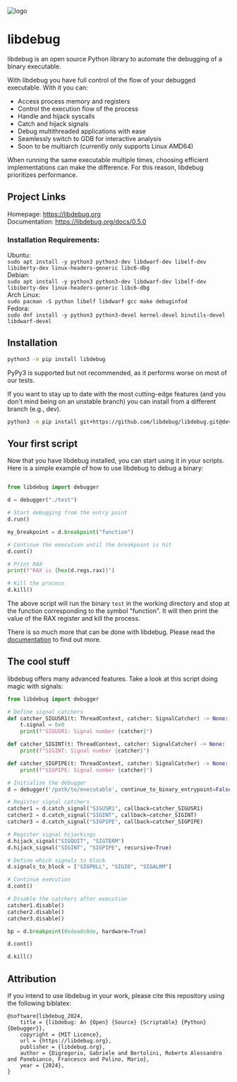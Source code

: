 ![logo](https://github.com/libdebug/libdebug/blob/dev/media/libdebug_header.png?raw=true)
# libdebug
libdebug is an open source Python library to automate the debugging of a binary executable.

With libdebug you have full control of the flow of your debugged executable. With it you can:
- Access process memory and registers 
- Control the execution flow of the process
- Handle and hijack syscalls
- Catch and hijack signals
- Debug multithreaded applications with ease
- Seamlessly switch to GDB for interactive analysis
- Soon to be multiarch (currently only supports Linux AMD64)

When running the same executable multiple times, choosing efficient implementations can make the difference. For this reason, libdebug prioritizes performance.

## Project Links
Homepage: https://libdebug.org  \
Documentation: https://libdebug.org/docs/0.5.0

### Installation Requirements:
Ubuntu: \
`sudo apt install -y python3 python3-dev libdwarf-dev libelf-dev libiberty-dev linux-headers-generic libc6-dbg` \
Debian: \
`sudo apt install -y python3 python3-dev libdwarf-dev libelf-dev libiberty-dev linux-headers-generic libc6-dbg` \
Arch Linux: \
`sudo pacman -S python libelf libdwarf gcc make debuginfod` \
Fedora: \
`sudo dnf install -y python3 python3-devel kernel-devel binutils-devel libdwarf-devel`

## Installation
```bash
python3 -m pip install libdebug
```

PyPy3 is supported but not recommended, as it performs worse on most of our tests.

If you want to stay up to date with the most cutting-edge features (and you don't mind being on an unstable branch) you can install from a different branch (e.g., dev).

```bash
python3 -m pip install git+https://github.com/libdebug/libdebug.git@dev
```

## Your first script

Now that you have libdebug installed, you can start using it in your scripts. Here is a simple example of how to use libdebug to debug a binary:

```python

from libdebug import debugger

d = debugger("./test")

# Start debugging from the entry point
d.run()

my_breakpoint = d.breakpoint("function")

# Continue the execution until the breakpoint is hit
d.cont()

# Print RAX
print(f"RAX is {hex(d.regs.rax)}")

# Kill the process
d.kill()
```

The above script will run the binary `test` in the working directory and stop at the function corresponding to the symbol "function". It will then print the value of the RAX register and kill the process.

There is so much more that can be done with libdebug. Please read the [documentation](https://libdebug.org/docs/0.5.0) to find out more.

## The cool stuff

libdebug offers many advanced features. Take a look at this script doing magic with signals:

```python
from libdebug import debugger

# Define signal catchers
def catcher_SIGUSR1(t: ThreadContext, catcher: SignalCatcher) -> None:
    t.signal = 0x0
    print(f"SIGUSR1: Signal number {catcher}")

def catcher_SIGINT(t: ThreadContext, catcher: SignalCatcher) -> None:
    print(f"SIGINT: Signal number {catcher}")

def catcher_SIGPIPE(t: ThreadContext, catcher: SignalCatcher) -> None:
    print(f"SIGPIPE: Signal number {catcher}")

# Initialize the debugger
d = debugger('/path/to/executable', continue_to_binary_entrypoint=False, aslr=False)

# Register signal catchers
catcher1 = d.catch_signal("SIGUSR1", callback=catcher_SIGUSR1)
catcher2 = d.catch_signal("SIGINT", callback=catcher_SIGINT)
catcher3 = d.catch_signal("SIGPIPE", callback=catcher_SIGPIPE)

# Register signal hijackings
d.hijack_signal("SIGQUIT", "SIGTERM")
d.hijack_signal("SIGINT", "SIGPIPE", recursive=True)

# Define which signals to block
d.signals_to_block = ["SIGPOLL", "SIGIO", "SIGALRM"]

# Continue execution
d.cont()

# Disable the catchers after execution
catcher1.disable()
catcher2.disable()
catcher3.disable()

bp = d.breakpoint(0xdeadc0de, hardware=True)

d.cont()

d.kill()
```

## Attribution
If you intend to use libdebug in your work, please cite this repository using the following biblatex:

```biblatex
@software{libdebug_2024,
	title = {libdebug: An {Open} {Source} {Scriptable} {Python} {Debugger}},
	copyright = {MIT Licence},
	url = {https://libdebug.org},
	publisher = {libdebug.org},
	author = {Digregorio, Gabriele and Bertolini, Roberto Alessandro and Panebianco, Francesco and Polino, Mario},
	year = {2024},
}
```
